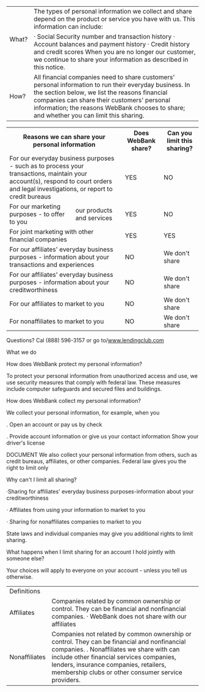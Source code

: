 <!-- PageHeader="This is a copy of an authoritative document" -->


<table>
<tr>
<td rowspan="2">What?</td>
<td>The types of personal information we collect and share depend on the product or service you have with us. This information can include:</td>
</tr>
<tr>
<td>· Social Security number and transaction history · Account balances and payment history · Credit history and credit scores When you are no longer our customer, we continue to share your information as described in this notice.</td>
</tr>
<tr>
<td>How?</td>
<td>All financial companies need to share customers' personal information to run their everyday business. In the section below, we list the reasons financial companies can share their customers' personal information; the reasons WebBank chooses to share; and whether you can limit this sharing.</td>
</tr>
</table>


<table>
<tr>
<th colspan="2">Reasons we can share your personal information</th>
<th>Does WebBank share?</th>
<th>Can you limit this sharing?</th>
</tr>
<tr>
<td colspan="2">For our everyday business purposes - such as to process your transactions, maintain your account(s), respond to court orders and legal investigations, or report to credit bureaus</td>
<td>YES</td>
<td>NO</td>
</tr>
<tr>
<td>For our marketing purposes - to offer to you</td>
<td>our products and services</td>
<td>YES</td>
<td>NO</td>
</tr>
<tr>
<td colspan="2">For joint marketing with other financial companies</td>
<td>YES</td>
<td>YES</td>
</tr>
<tr>
<td colspan="2">For our affiliates' everyday business purposes - information about your transactions and experiences</td>
<td>NO</td>
<td>We don't share</td>
</tr>
<tr>
<td colspan="2">For our affiliates' everyday business purposes - information about your creditworthiness</td>
<td>NO</td>
<td>We don't share</td>
</tr>
<tr>
<td colspan="2">For our affiliates to market to you</td>
<td>NO</td>
<td>We don't share</td>
</tr>
<tr>
<td colspan="2">For nonaffiliates to market to you</td>
<td>NO</td>
<td>We don't share</td>
</tr>
</table>


Questions? Cal (888) 596-3157 or go to/www.lendingclub.com

What we do

How does WebBank protect my personal information?

To protect your personal information from unauthorized access and
use, we use security measures that comply with federal law. These
measures include computer safeguards and secured files and
buildings.

How does WebBank collect my personal information?

We collect your personal information, for example, when you

. Open an account or pay us by check

. Provide account information or give us your contact information
Show your driver's license

DOCUMENT
We also collect your personal information from others, such as
credit bureaus, affiliates, or other companies.
Federal law gives you the right to limit only

Why can't I limit all sharing?

·Sharing for affiliates' everyday business purposes-information
about your creditworthiness

· Affiliates from using your information to market to you

· Sharing for nonaffiliates companies to market to you

State laws and individual companies may give you additional rights
to limit sharing.

What happens when I limit sharing for an account I hold
jointly with someone else?

Your choices will apply to everyone on your account - unless you tell
us otherwise.


<table>
<tr>
<td>Definitions</td>
<td></td>
</tr>
<tr>
<td>Affiliates</td>
<td>Companies related by common ownership or control. They can be financial and nonfinancial companies. · WebBank does not share with our affiliates</td>
</tr>
<tr>
<td>Nonaffiliates</td>
<td>Companies not related by common ownership or control. They can be financial and nonfinancial companies. . Nonaffiliates we share with can include other financial services companies, lenders, insurance companies, retailers, membership clubs or other consumer service providers.</td>
</tr>
</table>


<!-- PageFooter="The authoritative document is maintained by LendingClub Corporation and this copy was created Oct 17 2018 01:53:29" -->
<!-- PageBreak -->

